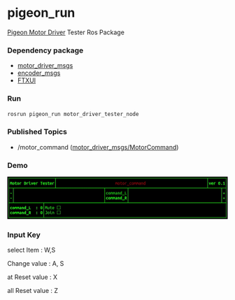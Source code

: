 # pigeon_run

[Pigeon Motor Driver](https://github.com/PigeonSensei/pigeon_motor_driver) Tester Ros Package

### Dependency package

- [motor_driver_msgs](https://github.com/PigeonSensei/pigeon_motor_driver/tree/master/motor_driver_msgs)
- [encoder_msgs](https://github.com/PigeonSensei/pigeon_encoder_driver/tree/master/encoder_msgs)
- [FTXUI](https://github.com/ArthurSonzogni/FTXUI)

### Run

```bash
rosrun pigeon_run motor_driver_tester_node
```

### Published Topics

- /motor_command ([motor_driver_msgs/MotorCommand](https://github.com/PigeonSensei/pigeon_motor_driver/blob/master/motor_driver_msgs/msg/MotorCommand.msg))

### Demo

![motor_driver_tester_deme](./demo/demo.gif)

### Input Key

select Item : W,S

Change value : A, S

at Reset value : X

all Reset value : Z

